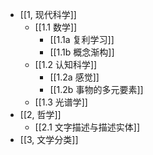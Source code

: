 - [[1, 现代科学]]
	- [[1.1 数学]]
		- [[1.1a 复利学习]]
		- [[1.1b 概念渐构]]
	- [[1.2 认知科学]]
		- [[1.2a 感觉]]
		- [[1.2b 事物的多元要素]]
	- [[1.3 光谱学]]
- [[2, 哲学]]
	- [[2.1 文字描述与描述实体]]
- [[3, 文学分类]]
